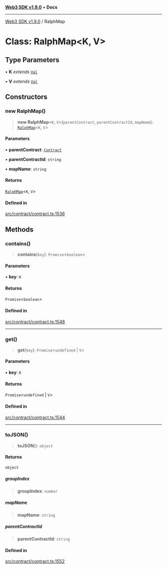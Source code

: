[**Web3 SDK v1.9.0**](../README.md) • **Docs**

***

[Web3 SDK v1.9.0](../globals.md) / RalphMap

# Class: RalphMap\<K, V\>

## Type Parameters

• **K** *extends* [`Val`](../type-aliases/Val.md)

• **V** *extends* [`Val`](../type-aliases/Val.md)

## Constructors

### new RalphMap()

> **new RalphMap**\<`K`, `V`\>(`parentContract`, `parentContractId`, `mapName`): [`RalphMap`](RalphMap.md)\<`K`, `V`\>

#### Parameters

• **parentContract**: [`Contract`](Contract.md)

• **parentContractId**: `string`

• **mapName**: `string`

#### Returns

[`RalphMap`](RalphMap.md)\<`K`, `V`\>

#### Defined in

[src/contract/contract.ts:1536](https://github.com/Mystic-Nayy/alephium-web3/blob/ee41f5e0e7d7fb0b155fe62f05b2ac03772895ca/packages/web3/src/contract/contract.ts#L1536)

## Methods

### contains()

> **contains**(`key`): `Promise`\<`boolean`\>

#### Parameters

• **key**: `K`

#### Returns

`Promise`\<`boolean`\>

#### Defined in

[src/contract/contract.ts:1548](https://github.com/Mystic-Nayy/alephium-web3/blob/ee41f5e0e7d7fb0b155fe62f05b2ac03772895ca/packages/web3/src/contract/contract.ts#L1548)

***

### get()

> **get**(`key`): `Promise`\<`undefined` \| `V`\>

#### Parameters

• **key**: `K`

#### Returns

`Promise`\<`undefined` \| `V`\>

#### Defined in

[src/contract/contract.ts:1544](https://github.com/Mystic-Nayy/alephium-web3/blob/ee41f5e0e7d7fb0b155fe62f05b2ac03772895ca/packages/web3/src/contract/contract.ts#L1544)

***

### toJSON()

> **toJSON**(): `object`

#### Returns

`object`

##### groupIndex

> **groupIndex**: `number`

##### mapName

> **mapName**: `string`

##### parentContractId

> **parentContractId**: `string`

#### Defined in

[src/contract/contract.ts:1552](https://github.com/Mystic-Nayy/alephium-web3/blob/ee41f5e0e7d7fb0b155fe62f05b2ac03772895ca/packages/web3/src/contract/contract.ts#L1552)

